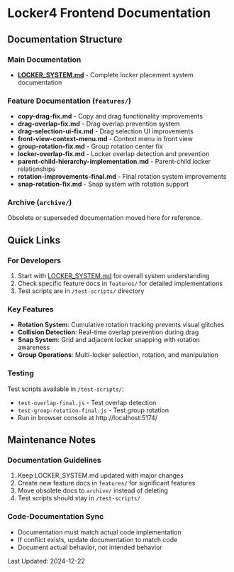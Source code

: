 # Locker4 Frontend Documentation

## Documentation Structure

### Main Documentation
- **[LOCKER_SYSTEM.md](./LOCKER_SYSTEM.md)** - Complete locker placement system documentation

### Feature Documentation (`features/`)
- **copy-drag-fix.md** - Copy and drag functionality improvements
- **drag-overlap-fix.md** - Drag overlap prevention system
- **drag-selection-ui-fix.md** - Drag selection UI improvements
- **front-view-context-menu.md** - Context menu in front view
- **group-rotation-fix.md** - Group rotation center fix
- **locker-overlap-fix.md** - Locker overlap detection and prevention
- **parent-child-hierarchy-implementation.md** - Parent-child locker relationships
- **rotation-improvements-final.md** - Final rotation system improvements
- **snap-rotation-fix.md** - Snap system with rotation support

### Archive (`archive/`)
Obsolete or superseded documentation moved here for reference.

## Quick Links

### For Developers
1. Start with [LOCKER_SYSTEM.md](./LOCKER_SYSTEM.md) for overall system understanding
2. Check specific feature docs in `features/` for detailed implementations
3. Test scripts are in `/test-scripts/` directory

### Key Features
- **Rotation System**: Cumulative rotation tracking prevents visual glitches
- **Collision Detection**: Real-time overlap prevention during drag
- **Snap System**: Grid and adjacent locker snapping with rotation awareness
- **Group Operations**: Multi-locker selection, rotation, and manipulation

### Testing
Test scripts available in `/test-scripts/`:
- `test-overlap-final.js` - Test overlap detection
- `test-group-rotation-final.js` - Test group rotation
- Run in browser console at http://localhost:5174/

## Maintenance Notes

### Documentation Guidelines
1. Keep LOCKER_SYSTEM.md updated with major changes
2. Create new feature docs in `features/` for significant features
3. Move obsolete docs to `archive/` instead of deleting
4. Test scripts should stay in `/test-scripts/`

### Code-Documentation Sync
- Documentation must match actual code implementation
- If conflict exists, update documentation to match code
- Document actual behavior, not intended behavior

Last Updated: 2024-12-22